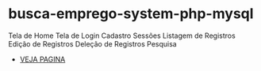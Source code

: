 # busca-emprego-system-php-mysql
Tela de Home Tela de Login Cadastro Sessões Listagem de Registros Edição de Registros Deleção de Registros Pesquisa

* [VEJA PAGINA]( /)
